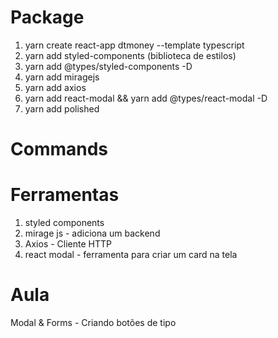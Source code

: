 # Package
  1. yarn create react-app dtmoney --template typescript
  2. yarn add styled-components (biblioteca de estilos)
  3. yarn add @types/styled-components -D
  4. yarn add miragejs
  5. yarn add axios
  6. yarn add react-modal && yarn add @types/react-modal -D
  7. yarn add polished


# Commands


# Ferramentas
1. styled components
2. mirage js - adiciona um backend
3. Axios - Cliente HTTP
4. react modal - ferramenta para criar um card na tela 


# Aula
Modal & Forms - Criando botões de tipo